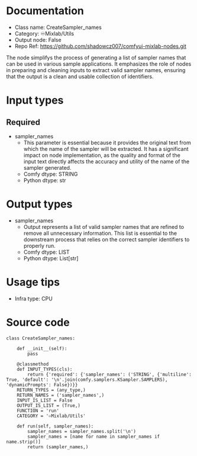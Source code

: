 # Documentation
- Class name: CreateSampler_names
- Category: ♾️Mixlab/Utils
- Output node: False
- Repo Ref: https://github.com/shadowcz007/comfyui-mixlab-nodes.git

The node simplifys the process of generating a list of sampler names that can be used in various sample applications. It emphasizes the role of nodes in preparing and cleaning inputs to extract valid sampler names, ensuring that the output is a clean and usable collection of identifiers.

# Input types
## Required
- sampler_names
    - This parameter is essential because it provides the original text from which the name of the sampler will be extracted. It has a significant impact on node implementation, as the quality and format of the input text directly affects the accuracy and utility of the name of the sampler generated.
    - Comfy dtype: STRING
    - Python dtype: str

# Output types
- sampler_names
    - Output represents a list of valid sampler names that are refined to remove all unnecessary information. This list is essential to the downstream process that relies on the correct sampler identifiers to properly run.
    - Comfy dtype: LIST
    - Python dtype: List[str]

# Usage tips
- Infra type: CPU

# Source code
```
class CreateSampler_names:

    def __init__(self):
        pass

    @classmethod
    def INPUT_TYPES(cls):
        return {'required': {'sampler_names': ('STRING', {'multiline': True, 'default': '\n'.join(comfy.samplers.KSampler.SAMPLERS), 'dynamicPrompts': False})}}
    RETURN_TYPES = (any_type,)
    RETURN_NAMES = ('sampler_names',)
    INPUT_IS_LIST = False
    OUTPUT_IS_LIST = (True,)
    FUNCTION = 'run'
    CATEGORY = '♾️Mixlab/Utils'

    def run(self, sampler_names):
        sampler_names = sampler_names.split('\n')
        sampler_names = [name for name in sampler_names if name.strip()]
        return (sampler_names,)
```
